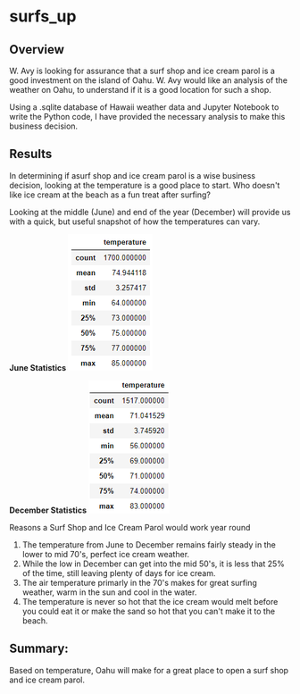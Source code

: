 # surfs_up

## Overview 

W. Avy is looking for assurance that a surf shop and ice cream parol is a good investment on the island of Oahu.  W. Avy would like an analysis of the weather on Oahu, to understand if it is a good location for such a shop.

Using a .sqlite database of Hawaii weather data and Jupyter Notebook to write the Python code, I have provided the necessary analysis to make this business decision.

## Results

In determining if asurf shop and ice cream parol is a wise business decision, looking at the temperature is a good place to start.  Who doesn't like ice cream at the beach as a fun treat after surfing?

Looking at the middle (June) and end of the year (December) will provide us with a quick, but useful snapshot of how the temperatures can vary.  

**June Statistics**
![June stat](https://github.com/abiwat/surfs_up/blob/main/Resources/June_Stats.png)

**December Statistics**
![December stat](https://github.com/abiwat/surfs_up/blob/main/Resources/Dec_Stats.png)

Reasons a Surf Shop and Ice Cream Parol would work year round
1. The temperature from June to December remains fairly steady in the lower to mid 70's, perfect ice cream weather.
2. While the low in December can get into the mid 50's, it is less that 25% of the time, still leaving plenty of days for ice cream.
3. The air temperature primarly in the 70's makes for great surfing weather, warm in the sun and cool in the water.
4. The temperature is never so hot that the ice cream would melt before you could eat it or make the sand so hot that you can't make it to the beach.

## Summary: 

Based on temperature, Oahu will make for a great place to open a surf shop and ice cream parol.
